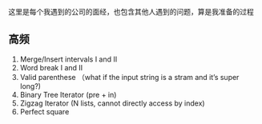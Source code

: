 这里是每个我遇到的公司的面经，也包含其他人遇到的问题，算是我准备的过程

## 高频

1. Merge/Insert intervals I and II
2. Word break I and II
3. Valid parenthese （what if the input string is a stram and it’s super long?)
4. Binary Tree Iterator (pre + in)
5. Zigzag Iterator (N lists, cannot directly access by index)
6. Perfect square